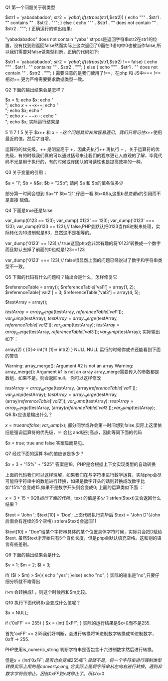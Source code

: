 Q1
第一个问题关于弱类型

$str1 = 'yabadabadoo';
$str2 = 'yaba';
if (strpos($str1,$str2)) {
    echo "\"" . $str1 . "\" contains \"" . $str2 . "\"";
} else {
    echo "\"" . $str1 . "\" does not contain \"" . $str2 . "\"";
}
正确运行的输出结果:

"yabadabadoo" does not contain "yaba"
strpos是返回字符串str2在str1的位置，没有找到则返回false然而实际上这次返回了0而在if语句中0也被当作false,所以我们需要对false做类型判断，正确的代码如下:

$str1 = 'yabadabadoo';
$str2 = 'yaba';
if (strpos($str1,$str2) !== false) {
    echo "\"" . $str1 . "\" contains \"" . $str2 . "\"";
} else {
    echo "\"" . $str1 . "\" does not contain \"" . $str2 . "\"";
}
需要注意的是我们使用了!==，在php 和 JS中=== !==相对== 更为严格需要要求数据类型一致。

Q2
下面的输出结果会是怎样？

$x = 5;
echo $x;
echo "<br />";
echo $x+++$x++;
echo "<br />";
echo $x;
echo "<br />";
echo $x---$x--;
echo "<br />";
echo $x;
实际运行结果是

5
11
7
1
5
关于 $x++ 和 $x--这个问题其实非常容易遇见，我们只需记住$x++使用最近的值，然后才自增。

运算符的优先级，++ 是明显高于 +，因此先执行++ 再执行 + 。关于运算符的优先级，有的时候我们真的可以通过括号来让我们的程序更让人直观的了解，毕竟代码不光是用于执行的，有的时候或许团队的可读性也是提高效率的一种。

Q3
关于变量的引用；

$a = '1';
$b = &$a;
$b = "2$b";
请问 $a 和 $b的值各位多少

部分第一时间会想到 $a='1' $b='21',仔细一看 $b=&$a,这里$b是变量$a的引用而不是直接 赋值。

Q4
下面是true还是false

var_dump(0123 == 123);
var_dump('0123' == 123);
var_dump('0123' === 123);
var_dump(0123 == 123);// false,PHP会默认把0123当作8进制来处理，实际转化为10进制就是83，显然这不是相等的。

var_dump('0123' == 123);// true这里php会非常有趣的将'0123'转换成一个数字而且默认去掉了前面的0也就是123==123

var_dump('0123' === 123);// false很显然上面的问题已经说过了数字和字符串类型不一致。

Q5
下面的代码有什么问题吗？输出会是什么，怎样修复它

$referenceTable = array();
$referenceTable['val1'] = array(1, 2);
$referenceTable['val2'] = 3;
$referenceTable['val3'] = array(4, 5);

$testArray = array();

$testArray = array_merge($testArray, $referenceTable['val1']);
var_dump($testArray);
$testArray = array_merge($testArray, $referenceTable['val2']);
var_dump($testArray);
$testArray = array_merge($testArray, $referenceTable['val3']);
var_dump($testArray);
实际输出如下：

array(2) { [0]=> int(1) [1]=> int(2) }
NULL
NULL
运行的时候你或许还能看到下面的警告

Warning: array_merge(): Argument #2 is not an array
Warning: array_merge(): Argument #1 is not an array
array_merge需要传入的参数都是数组，如果不是，则会返回null。
你可以这样修改

$testArray = array_merge($testArray, (array)$referenceTable['val1']);
var_dump($testArray);
$testArray = array_merge($testArray, (array)$referenceTable['val2']);
var_dump($testArray);
$testArray = array_merge($testArray, (array)$referenceTable['val3']);
var_dump($testArray);
Q6
$x应该是输出什么？

$x = true and false;
var_dump($x);
部分同学或许会第一时间想到false,实际上这里依旧是强调运算符的优先级，＝ 会比 and级别高点，因此等同下面的代码

$x = true;
true and false
答案显而易见。

Q7
经过下面的运算 $x的值应该是多少？

$x = 3 + "15%" + "$25"
答案是18，PHP是会根据上下文实现类型的自动转换

上面的代码我们可以这样理解，如果我们在与字符串进行数学运算，实际php会尽可能将字符串中的数组进行转换，如果是数字开头的话则转换成改数字比如"15%"会变成15,如果不是数字开头则会变成0;
上面的运算类似下面 ：

$x = 3 + 15 + 0
Q8
运行下面的代码，$text 的值是多少？strlen($text)又会返回什么结果？

$text = 'John ';
$text[10] = 'Doe';
上面代码执行完毕后 $text = "John D"(John后面会有连续的5个空格)
strlen($text)会返回11

$text[10] = "Doe"给某个字符串具体的某个位置具体字符时候，实际只会把D赋给$text. 虽然$text才开始只有5个自负长度，但是php会默认填充空格。这和别的语言有些差别。

Q9
下面的输出结果会是什么

$v = 1;
$m = 2;
$l = 3;

if( ($l > $m) > $v){
    echo "yes";
}else{
    echo "no";
}
实际的输出是"no",只要仔细分析就不难得出

$l>$m 会转换成1 ，则这个时候再和$m比较。

Q10
执行下面代码$x会变成什么值呢？

$x = NULL;

if ('0xFF' == 255) {
    $x = (int)'0xFF';
}
实际的运行结果是$x=0而不是255.

首先'oxFF' == 255我们好判断，会进行转换将16进制数字转换成10进制数字，0xff -> 255.

PHP使用is_numeric_string 判断字符串是否包含十六进制数字然后进行转换。

但是$x = (int)'0xFF';是否也会变成255呢？显然不是，将一个字符串进行强制类型转换实际上用的是convert_to_long,它实际上是将字符串从左向右进行转换，遇到非数字字符则停止。因此0xFF到x就停止了。所以$x=0
